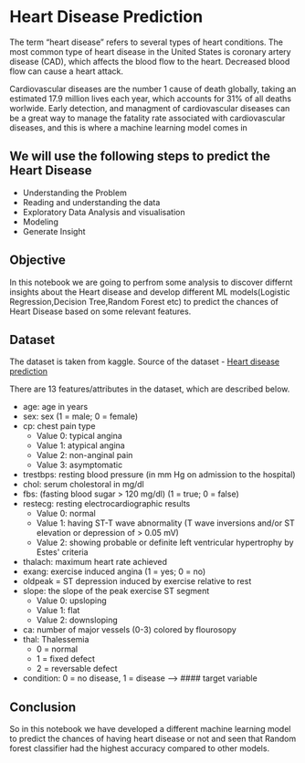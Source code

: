 # Heart Disease Prediction
The term “heart disease” refers to several types of heart conditions. The most common type of heart disease in the United States is coronary artery disease (CAD), which affects the blood flow to the heart. Decreased blood flow can cause a heart attack.


Cardiovascular diseases are the number 1 cause of death globally, taking an estimated 17.9 million lives each year, which accounts for 31% of all deaths worlwide. Early detection, and managment of cardiovascular diseases can be a great way to manage the fatality rate associated with cardiovascular diseases, and this is where a machine learning model comes in

## We will use the following steps to predict the Heart Disease
* Understanding the Problem
* Reading and understanding the data
* Exploratory Data Analysis and visualisation
* Modeling
* Generate Insight

## Objective
In this notebook we are going to perfrom some analysis to discover differnt insights about the Heart disease and develop different ML models(Logistic Regression,Decision Tree,Random Forest etc) to predict the chances of Heart Disease based on some relevant features.

## Dataset
The dataset is taken from kaggle. Source of the dataset - [Heart disease prediction](https://www.kaggle.com/datasets/cherngs/heart-disease-cleveland-uci)

There are 13 features/attributes in the dataset, which are described below.

* age: age in years
* sex: sex (1 = male; 0 = female)
* cp: chest pain type
    * Value 0: typical angina
    * Value 1: atypical angina
    * Value 2: non-anginal pain
    * Value 3: asymptomatic
* trestbps: resting blood pressure (in mm Hg on admission to the hospital)
* chol: serum cholestoral in mg/dl
* fbs: (fasting blood sugar > 120 mg/dl) (1 = true; 0 = false)
* restecg: resting electrocardiographic results
    * Value 0: normal
    * Value 1: having ST-T wave abnormality (T wave inversions and/or ST elevation or depression of > 0.05 mV)
    * Value 2: showing probable or definite left ventricular hypertrophy by Estes' criteria
* thalach: maximum heart rate achieved
* exang: exercise induced angina (1 = yes; 0 = no)
* oldpeak = ST depression induced by exercise relative to rest
* slope: the slope of the peak exercise ST segment
    * Value 0: upsloping
    * Value 1: flat
    * Value 2: downsloping
* ca: number of major vessels (0-3) colored by flourosopy
* thal: Thalessemia
    * 0 = normal
    * 1 = fixed defect
    * 2 = reversable defect
* condition: 0 = no disease, 1 = disease --> #### target variable



## Conclusion
So in this notebook we have developed a different machine learning model to predict the chances of having heart disease or not and seen that Random forest classifier had the highest accuracy compared to other models.
